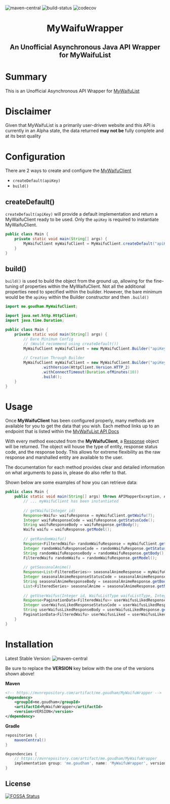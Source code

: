 [maven-central]: https://img.shields.io/maven-central/v/me.goudham/MyWaifuWrapper
[build-status]: https://img.shields.io/github/checks-status/sgoudham/MyWaifuWrapper/main
[codecov]: https://codecov.io/gh/sgoudham/MyWaifuWrapper/branch/main/graph/badge.svg?token=RxUDnCWnF0

![maven-central]
![build-status]
![codecov]

<h1 align="center">MyWaifuWrapper</h1>
<h2 align="center">An Unofficial Asynchronous Java API Wrapper for MyWaifuList</h2>

# Summary

This is an Unofficial Asynchronous API Wrapper for [MyWaifuList](https://mywaifulist.moe/dash) 

# Disclaimer

Given that MyWaifuList is a primarily user-driven website and this API is currently in an Alpha state,
the data returned **may not be** fully complete and at its best quality

# Configuration

There are 2 ways to create and configure the [MyWaifuClient](https://github.com/sgoudham/MyWaifuWrapper/blob/main/src/main/java/me/goudham/MyWaifuClient.java)
+ `createDefault(apiKey)`
+ `build()`

## createDefault()

`createDefault(apiKey)` will provide a default implementation and return a MyWaifuClient ready to be used. Only 
the `apiKey` is required to instantiate MyWaifuClient.

```java
public class Main {
    private static void main(String[] args) {
        MyWaifuClient myWaifuClient = MyWaifuClient.createDefault("apiKey");
    }
}
```

## build()

`build()` is used to build the object from the ground up, allowing for the fine-tuning of properties within the
MyWaifuClient. Not all the additional properties need to specified within the builder. However, the bare minimum would be 
the `apiKey` within the Builder constructor and then `.build()`

```java
import me.goudham.MyWaifuClient;

import java.net.http.HttpClient;
import java.time.Duration;

public class Main {
    private static void main(String[] args) {
        // Bare Minimum Config 
        // (Would recommend using createDefault())
        MyWaifuClient myWaifuClient = new MyWaifuClient.Builder("apiKey").build();
        
        // Creation Through Builder
        MyWaifuClient myWaifuClient = new MyWaifuClient.Builder("apiKey")
                .withVersion(HttpClient.Version.HTTP_2)
                .withConnectTimeout(Duration.ofMinutes(10))
                .build();
    }
}
```

# Usage 

Once **MyWaifuClient** has been configured properly, many methods are available for you to get the data that you wish.
Each method links up to an endpoint that is listed within the [MyWaifuList API Docs](https://mywaifulist.docs.stoplight.io/api-reference)

With every method executed from the **MyWaifuClient**, a [Response]() object will be returned. The object will house
the type of entity, response status code, and the response body. This allows for extreme flexibility as the raw response 
and marshalled entity are available to the user.

The documentation for each method provides clear and detailed information on what arguments to pass in, please
do also refer to that. 

Shown below are some examples of how you can retrieve data: 

```java
public class Main {
    public static void main(String[] args) throws APIMapperException, APIResponseException {
        // ... myWaifuClient has been instantiated
        
        // getWaifu(Integer id) 
        Response<Waifu> waifuResponse = myWaifuClient.getWaifu(7);
        Integer waifuResponseCode = waifuResponse.getStatusCode();
        String waifuResponseBody = waifuResponse.getBody();
        Waifu waifu = waifuResponse.getModel();
        
        // getRandomWaifu()
        Response<FilteredWaifu> randomWaifuResponse = myWaifuClient.getRandomWaifu();
        Integer randomWaifuResponseCode = randomWaifuResponse.getStatusCode();
        String randomWaifuResponseBody = randomWaifuResponse.getBody();
        FilteredWaifu randomWaifu = randomWaifuResponse.getModel();
        
        // getSeasonalAnime()
        Response<List<FilteredSeries>> seasonalAnimeResponse = myWaifuClient.getSeasonalAnime();
        Integer seasonalAnimeResponseStatusCode = seasonalAnimeResponse.getStatusCode();
        String seasonalAnimeResponseBody = seasonalAnimeResponse.getBody();
        List<FilteredSeries> seasonalAnime = seasonalAnimeResponse.getModel();
    
        // getUserWaifus(Integer id, WaifuListType waifuListType, Integer pageNum)
        Response<PaginationData<FilteredWaifu>> userWaifusLikedResponse = myWaifuClient.getUserWaifus(1, WaifuListType.LIKED, 1);
        Integer userWaifusLikedResponseStatusCode = userWaifusLikedResponse.getStatusCode();
        String userWaifusLikedResponseBody = userWaifusLikedResponse.getBody();
        PaginationData<FilteredWaifu> userWaifusLiked = userWaifusLikedResponse.getModel();
    }
}
```

# Installation

Latest Stable Version: ![maven-central]
<p>Be sure to replace the <b>VERSION</b> key below with the one of the versions shown above!</p>

**Maven**
```xml
<!-- https://mvnrepository.com/artifact/me.goudham/MyWaifuWrapper -->
<dependency>
    <groupId>me.goudham</groupId>
    <artifactId>MyWaifuWrapper</artifactId>
    <version>VERSION</version>
</dependency>

```

**Gradle**
```gradle
repositories {
    mavenCentral()
}

dependencies {
    // https://mvnrepository.com/artifact/me.goudham/MyWaifuWrapper
    implementation group: 'me.goudham', name: 'MyWaifuWrapper', version: 'VERSION'
}
```

## License
[![FOSSA Status](https://app.fossa.com/api/projects/git%2Bgithub.com%2Fsgoudham%2FMyWaifuWrapper.svg?type=large)](https://app.fossa.com/projects/git%2Bgithub.com%2Fsgoudham%2FMyWaifuWrapper?ref=badge_large)
